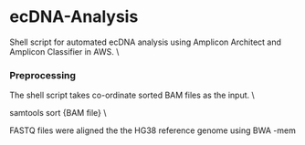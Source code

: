 # ecDNA-Analysis
Shell script for automated ecDNA analysis using Amplicon Architect and Amplicon Classifier in AWS. \

### Preprocessing
The shell script takes co-ordinate sorted BAM files as the input. \

samtools sort {BAM file} \

FASTQ files were aligned the the HG38 reference genome using BWA -mem
